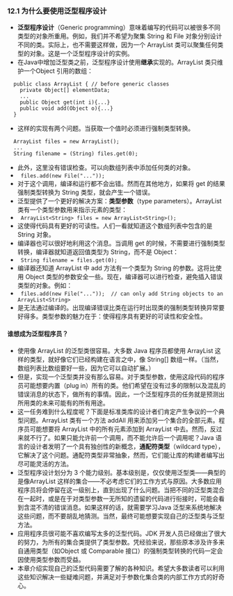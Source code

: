 ### 12.1 为什么要使用泛型程序设计
- **泛型程序设计**（Generic programming）意味着编写的代码可以被很多不同类型的对象所重用。例如，我们并不希望为聚集 String 和 File 对象分别设计不同的类。实际上，也不需要这样做，因为一个 ArrayList 类可以聚集任何类型的对象。这是一个泛型程序设计的实例。
- 在Java中增加泛型类之前，泛型程序设计使用**继承**实现的。ArrayList 类只维护一个Object 引用的数组：
```
  public class ArrayList { // before generic classes
    private Object[] elementData;
    ...
    public Object get(int i){...}
    public void add(Object o){...}
  }
```
- 这样的实现有两个问题。当获取一个值时必须进行强制类型转换。
```
  ArrayList files = new ArrayList();
  ...
  String filename = (String) files.get(0);
```
- 此外，这里没有错误检查。可以向数组列表中添加任何类的对象。
- ` files.add(new File("..."));`
- 对于这个调用，编译和运行都不会出错。然而在其他地方，如果将 get 的结果强制类型转换为 String 类型，就会产生一个错误。
- 泛型提供了一个更好的解决方案：**类型参数**（type parameters）。ArrayList 类有一个类型参数用来指示元素的类型：
- ` ArrayList<String> files = new ArrayList<String>();`
- 这使得代码具有更好的可读性。人们一看就知道这个数组列表中包含的是 String 对象。
- 编译器也可以很好地利用这个消息。当调用 get 的时候，不需要进行强制类型转换，编译器就知道返回值类型为 String，而不是 Object：
- ` String filename = files.get(0);`
- 编译器还知道 ArrayList<String> 中 add 方法有一个类型为 String 的参数。这将比使用 Object 类型的参数安全一些。现在，编译器可以进行检查，避免插入错误类型的对象。例如：
- ` files.add(new File("..."));  // can only add String objects to an ArrayList<String>`
- 是无法通过编译的。出现编译错误比类在运行时出现类的强制类型转换异常要好得多。类型参数的魅力在于：使得程序具有更好的可读性和安全性。
#### 谁想成为泛型程序员？
- 使用像 ArrayList 的泛型类很容易。大多数 Java 程序员都使用 ArrayList<String> 这样的类型，就好像它们已经构建在语言之中，像 String[] 数组一样。（当然，数组列表比数组要好一些，因为它可以自动扩展。）
- 但是，实现一个泛型类并没有那么容易。对于类型参数，使用这段代码的程序员可能想要内置（plug in）所有的类。他们希望在没有过多的限制以及混乱的错误消息的状态下，做所有的事情。因此，一个泛型程序员的任务就是预测出所用类的未来可能有的所有用途。
- 这一任务难到什么程度呢？下面是标准类库的设计者们肯定产生争议的一个典型问题。ArrayList 类有一个方法 addAll 用来添加另一个集合的全部元素。程序员可能想要将 ArrayList<Manager> 中的所有元素添加到 ArrayList<Employee> 中去。然而，反过来就不行了。如果只能允许前一个调用，而不能允许后一个调用呢？Java 语言的设计者发明了一个具有独创性的新概念，**通配符类型**（wildcard type），它解决了这个问题。通配符类型非常抽象，然而，它们能让库的构建者编写出尽可能灵活的方法。
- 泛型程序设计划分为 3 个能力级别。基本级别是，仅仅使用泛型类——典型的是像ArrayList 这样的集合——不必考虑它们的工作方式与原因。大多数应用程序员将会停留在这一级别上，直到出现了什么问题。当把不同的泛型类混合在一起时，或是在于对类型参数一无所知的遗留的代码进行衔接时，可能会看到含混不清的错误消息。如果这样的话，就需要学习Java 泛型来系统地解决这些问题，而不要胡乱地猜测。当然，最终可能想要实现自己的泛型类与泛型方法。
- 应用程序员很可能不喜欢编写太多的泛型代码。JDK 开发人员已经做出了很大的努力，为所有的集合类提供了类型参数。凭经验来说，那些原本涉及许多来自通用类型（如Object 或 Comparable 接口）的强制类型转换的代码一定会因使用类型参数而受益。
- 本章介绍实现自己的泛型代码需要了解的各种知识。希望大多数读者可以利用这些知识解决一些疑难问题，并满足对于参数化集合类的内部工作方式的好奇心。

